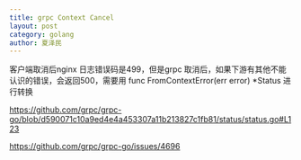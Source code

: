 ```yaml
---
title: grpc Context Cancel
layout: post
category: golang
author: 夏泽民
---
```

客户端取消后nginx 日志错误码是499，但是grpc 取消后，如果下游有其他不能认识的错误，会返回500，需要用 func FromContextError(err error) *Status  进行转换
<!-- more -->

https://github.com/grpc/grpc-go/blob/d590071c10a9ed4e4a453307a11b213827c1fb81/status/status.go#L123

https://github.com/grpc/grpc-go/issues/4696

